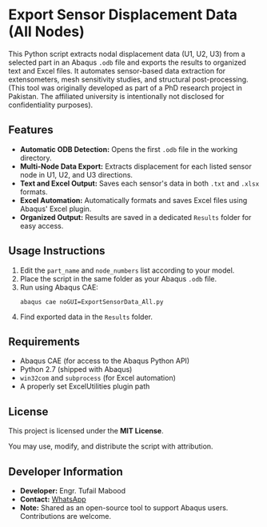 </head>
<body>
  <h1>Export Sensor Displacement Data (All Nodes)</h1>

  <p>
    This Python script extracts nodal displacement data (U1, U2, U3) from a selected part in an Abaqus <code>.odb</code> file and exports the results to organized text and Excel files. It automates sensor-based data extraction for extensometers, mesh sensitivity studies, and structural post-processing. (This tool was originally developed as part of a PhD research project in Pakistan. The affiliated university is intentionally not disclosed for confidentiality purposes).
  </p>

  <h2>Features</h2>
  <ul>
    <li><strong>Automatic ODB Detection:</strong> Opens the first <code>.odb</code> file in the working directory.</li>
    <li><strong>Multi-Node Data Export:</strong> Extracts displacement for each listed sensor node in U1, U2, and U3 directions.</li>
    <li><strong>Text and Excel Output:</strong> Saves each sensor's data in both <code>.txt</code> and <code>.xlsx</code> formats.</li>
    <li><strong>Excel Automation:</strong> Automatically formats and saves Excel files using Abaqus' Excel plugin.</li>
    <li><strong>Organized Output:</strong> Results are saved in a dedicated <code>Results</code> folder for easy access.</li>
  </ul>

  <h2>Usage Instructions</h2>
  <ol>
    <li>Edit the <code>part_name</code> and <code>node_numbers</code> list according to your model.</li>
    <li>Place the script in the same folder as your Abaqus <code>.odb</code> file.</li>
    <li>Run using Abaqus CAE:
      <pre><code>abaqus cae noGUI=ExportSensorData_All.py</code></pre>
    </li>
    <li>Find exported data in the <code>Results</code> folder.</li>
  </ol>

  <h2>Requirements</h2>
  <ul>
    <li>Abaqus CAE (for access to the Abaqus Python API)</li>
    <li>Python 2.7 (shipped with Abaqus)</li>
    <li><code>win32com</code> and <code>subprocess</code> (for Excel automation)</li>
    <li>A properly set ExcelUtilities plugin path</li>
  </ul>

  <h2>License</h2>
  <p>This project is licensed under the <strong>MIT License</strong>.</p>
  <p>You may use, modify, and distribute the script with attribution.</p>

  <h2>Developer Information</h2>
  <ul>
    <li><strong>Developer:</strong> Engr. Tufail Mabood</li>
    <li><strong>Contact:</strong> <a href="https://wa.me/+923440907874">WhatsApp</a></li>
    <li><strong>Note:</strong> Shared as an open-source tool to support Abaqus users. Contributions are welcome.</li>
  </ul>
</body>
</html>
